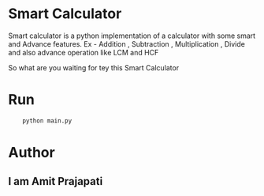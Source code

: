 # Smart Calculator 

Smart calculator is a python implementation of a calculator with some smart and Advance features. 
Ex - Addition , Subtraction , Multiplication , Divide and also advance operation like LCM and HCF

So what are you waiting for tey this Smart Calculator

# Run 
```bash
    python main.py
```

# Author
## I am Amit Prajapati